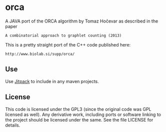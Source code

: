 # orca

A JAVA port of the ORCA algorithm by Tomaz Hočevar as described in the paper

	A combinatorial approach to graphlet counting (2013)

This is a pretty straight port of the C++ code published here:

	http://www.biolab.si/supp/orca/

## Use

Use [Jitpack](jitpack.io) to include in any maven projects.


## License

This code is licensed under the GPL3 (since the original code was GPL licensed 
as well). Any derivative work, including ports or software linking to the project
should be licensed under the same. See the file LICENSE for details.  